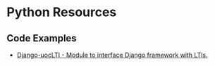 # Python Resources

## Code Examples

* [Django-uocLTI - Module to interface Django framework with LTIs.](https://github.com/UOC/django-uocLTI)
